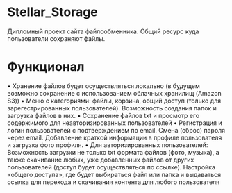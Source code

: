 # Stellar_Storage
Дипломный проект сайта файлообменника. Общий ресурс куда пользователи сохраняют файлы.
# Функционал
•	Хранение файлов будет осуществляться локально (в будущем возможно сохранение с использованием облачных хранилищ (Amazon S3))
•	Меню с категориями: файлы, корзина, общий доступ (только для зарегестрированных пользователей). Возможность создания папок и загрузка файлов в них.
•	Сохранение файлов txt и просмотр его содержимого для неавторизированных пользователей
•	Регистрация и логин пользователей с подтверждением по email. Смена (сброс) пароля через email. Добавление краткой информации в профиле пользователя и загрузка фото профиля. 
•	Для авторизированных пользователей:
Возможность загрузки не только txt формата файлов (фото, музыка), а также скачивание любых, уже добавленных файлов от других пользователей (доступ будет осуществляться по ссылке). Настройка «общего доступа», где будет выбираться файл или папка и выдаваться ссылка для перехода и скачивания контента для любого пользователя

